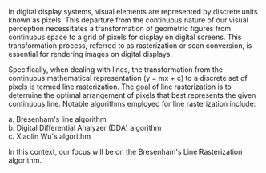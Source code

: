 In digital display systems, visual elements are represented by discrete units known as pixels. This departure from the continuous nature of our visual perception necessitates a transformation of geometric figures from continuous space to a grid of pixels for display on digital screens. This transformation process, referred to as rasterization or scan conversion, is essential for rendering images on digital displays.

Specifically, when dealing with lines, the transformation from the continuous mathematical representation (y = mx + c) to a discrete set of pixels is termed line rasterization. The goal of line rasterization is to determine the optimal arrangement of pixels that best represents the given continuous line. Notable algorithms employed for line rasterization include:

a. Bresenham's line algorithm<br>
b. Digital Differential Analyzer (DDA) algorithm<br>
c. Xiaolin Wu's algorithm<br>

In this context, our focus will be on the Bresenham's Line Rasterization algorithm.